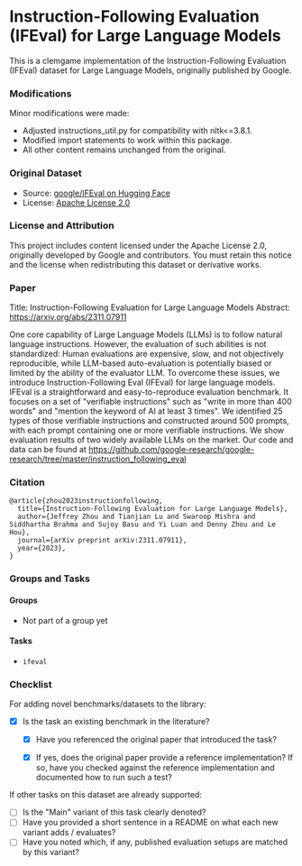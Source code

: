 # Instruction-Following Evaluation (IFEval) for Large Language Models

This is a clemgame implementation of the Instruction-Following Evaluation (IFEval) dataset for Large Language Models, originally published by Google.

### Modifications
Minor modifications were made:

- Adjusted instructions_util.py for compatibility with nltk<=3.8.1.
- Modified import statements to work within this package.
- All other content remains unchanged from the original.
 
### Original Dataset
- Source: [google/IFEval on Hugging Face](https://huggingface.co/datasets/google/IFEval)
- License: [Apache License 2.0](https://www.apache.org/licenses/LICENSE-2.0)

### License and Attribution

This project includes content licensed under the Apache License 2.0, originally developed by Google and contributors. You must retain this notice and the license when redistributing this dataset or derivative works.

### Paper

Title: Instruction-Following Evaluation for Large Language Models
Abstract: https://arxiv.org/abs/2311.07911

One core capability of Large Language Models (LLMs) is to follow natural language instructions. However, the evaluation of such abilities is not standardized: Human evaluations are expensive, slow, and not objectively reproducible, while LLM-based auto-evaluation is potentially biased or limited by the ability of the evaluator LLM. To overcome these issues, we introduce Instruction-Following Eval (IFEval) for large language models. IFEval is a straightforward and easy-to-reproduce evaluation benchmark. It focuses on a set of "verifiable instructions" such as "write in more than 400 words" and "mention the keyword of AI at least 3 times". We identified 25 types of those verifiable instructions and constructed around 500 prompts, with each prompt containing one or more verifiable instructions. We show evaluation results of two widely available LLMs on the market. Our code and data can be found at https://github.com/google-research/google-research/tree/master/instruction_following_eval

### Citation

```
@article{zhou2023instructionfollowing,
  title={Instruction-Following Evaluation for Large Language Models},
  author={Jeffrey Zhou and Tianjian Lu and Swaroop Mishra and Siddhartha Brahma and Sujoy Basu and Yi Luan and Denny Zhou and Le Hou},
  journal={arXiv preprint arXiv:2311.07911},
  year={2023},
}
```

### Groups and Tasks

#### Groups

* Not part of a group yet

#### Tasks

* `ifeval`

### Checklist

For adding novel benchmarks/datasets to the library:
* [x] Is the task an existing benchmark in the literature?
  * [x] Have you referenced the original paper that introduced the task?
  * [x] If yes, does the original paper provide a reference implementation? If so, have you checked against the reference implementation and documented how to run such a test?


If other tasks on this dataset are already supported:
* [ ] Is the "Main" variant of this task clearly denoted?
* [ ] Have you provided a short sentence in a README on what each new variant adds / evaluates?
* [ ] Have you noted which, if any, published evaluation setups are matched by this variant?
